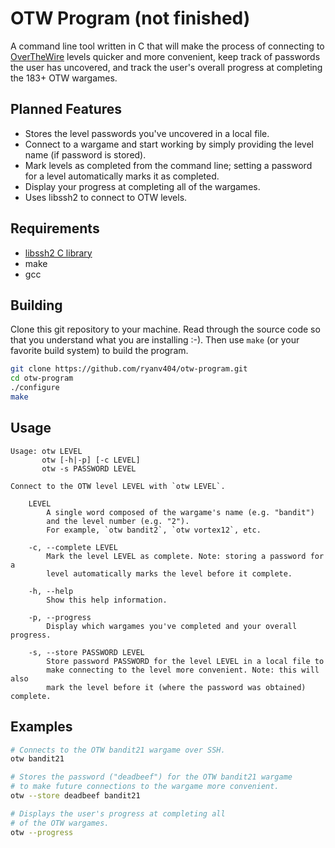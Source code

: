 # OTW Program (not finished)

A command line tool written in C that will make the process of connecting to [OverTheWire](https://overthewire.org/wargames/ "OTW") levels quicker and more convenient, keep track of passwords the user has uncovered, and track the user's overall progress at completing the 183+ OTW wargames.

## Planned Features

- Stores the level passwords you've uncovered in a local file.
- Connect to a wargame and start working by simply providing the level name (if password is stored).
- Mark levels as completed from the command line; setting a password for a level automatically marks it as completed.
- Display your progress at completing all of the wargames.
- Uses libssh2 to connect to OTW levels.

## Requirements

- [libssh2 C library](https://www.libssh2.org/ "libssh2")
- make
- gcc

## Building

Clone this git repository to your machine. Read through the source code so that you understand what you are installing :-). Then use `make` (or your favorite build system) to build the program.
 
```bash
git clone https://github.com/ryanv404/otw-program.git
cd otw-program
./configure
make
```

## Usage

```
Usage: otw LEVEL
       otw [-h|-p] [-c LEVEL]
       otw -s PASSWORD LEVEL

Connect to the OTW level LEVEL with `otw LEVEL`.

    LEVEL
        A single word composed of the wargame's name (e.g. "bandit")
        and the level number (e.g. "2").
        For example, `otw bandit2`, `otw vortex12`, etc.

    -c, --complete LEVEL
        Mark the level LEVEL as complete. Note: storing a password for a
        level automatically marks the level before it complete.

    -h, --help
        Show this help information.

    -p, --progress
        Display which wargames you've completed and your overall progress.

    -s, --store PASSWORD LEVEL
        Store password PASSWORD for the level LEVEL in a local file to
        make connecting to the level more convenient. Note: this will also
        mark the level before it (where the password was obtained) complete.
```

## Examples

```bash
# Connects to the OTW bandit21 wargame over SSH.
otw bandit21

# Stores the password ("deadbeef") for the OTW bandit21 wargame
# to make future connections to the wargame more convenient.
otw --store deadbeef bandit21

# Displays the user's progress at completing all
# of the OTW wargames.
otw --progress
```
